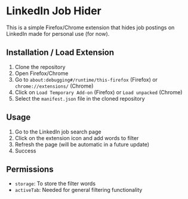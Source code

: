 # LinkedIn Job Hider
This is a simple Firefox/Chrome extension that hides job postings on LinkedIn made for personal use (for now).

## Installation / Load Extension
1. Clone the repository
2. Open Firefox/Chrome
3. Go to `about:debugging#/runtime/this-firefox` (Firefox) or `chrome://extensions/` (Chrome)
4. Click on `Load Temporary Add-on` (Firefox) or `Load unpacked` (Chrome)
5. Select the `manifest.json` file in the cloned repository

## Usage
1. Go to the LinkedIn job search page
2. Click on the extension icon and add words to filter
3. Refresh the page (will be automatic in a future update)
4. Success

## Permissions
- `storage`: To store the filter words
- `activeTab`: Needed for general filtering functionality
